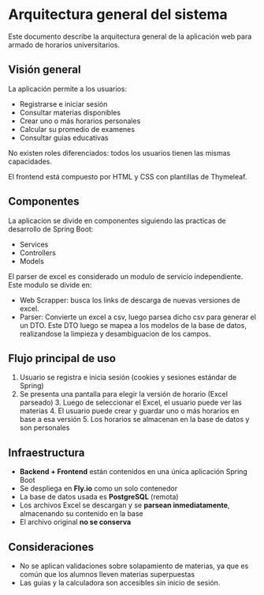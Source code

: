 # Arquitectura general del sistema

Este documento describe la arquitectura general de la aplicación web para armado de horarios
universitarios.

## Visión general

La aplicación permite a los usuarios:
- Registrarse e iniciar sesión
- Consultar materias disponibles
- Crear uno o más horarios personales
- Calcular su promedio de examenes
- Consultar guias educativas

No existen roles diferenciados:
todos los usuarios tienen las mismas capacidades.

El frontend está compuesto por HTML y CSS con plantillas de Thymeleaf.

## Componentes

La aplicacion se divide en componentes siguiendo las practicas de desarrollo de Spring Boot:

- Services
- Controllers
- Models

El parser de excel es considerado un modulo de servicio independiente.
Este modulo se divide en:
- Web Scrapper:
  busca los links de descarga de nuevas versiones de excel.
- Parser:
  Convierte un excel a csv, luego parsea dicho csv para generar el un DTO.
  Este DTO luego se mapea a los modelos de la base de datos, realizandose la limpieza y
  desambiguacion de los campos.

## Flujo principal de uso

1. Usuario se registra e inicia sesión (cookies y sesiones estándar de Spring)
2. Se presenta una pantalla para elegir la versión de horario (Excel parseado) 3.
   Luego de seleccionar el Excel, el usuario puede ver las materias 4.
   El usuario puede crear y guardar uno o más horarios en base a esa versión 5.
   Los horarios se almacenan en la base de datos y son personales

## Infraestructura

- **Backend + Frontend** están contenidos en una única aplicación Spring Boot
- Se despliega en **Fly.io** como un solo contenedor
- La base de datos usada es **PostgreSQL** (remota)
- Los archivos Excel se descargan y se **parsean inmediatamente**, almacenando su contenido en
  la base
- El archivo original **no se conserva**

## Consideraciones

- No se aplican validaciones sobre solapamiento de materias, ya que es común que los alumnos
  lleven materias superpuestas
- Las guias y la calculadora son accesibles sin inicio de sesión.

